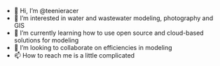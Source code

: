 - 👋 Hi, I’m @teenieracer
- 👀 I’m interested in water and wastewater modeling, photography and GIS
- 🌱 I’m currently learning how to use open source and cloud-based solutions for modeling
- 💞️ I’m looking to collaborate on efficiencies in modeling
- 📫 How to reach me is a little complicated

<!---
teenieracer/teenieracer is a ✨ special ✨ repository because its `README.md` (this file) appears on your GitHub profile.
You can click the Preview link to take a look at your changes.
--->
